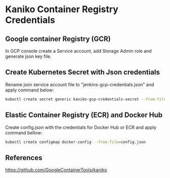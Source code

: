 # Kaniko Container Registry Credentials

## Google container Registry (GCR)
In GCP console create a Service account, add Storage Admin role and generate json key file.

## Create Kubernetes Secret with Json credentials
Rename json service account file to "jenkins-gcp-credentials.json" and apply command below:

```bash
kubectl create secret generic kaniko-gcp-credentials-secret --from-file=./jenkins-gcp-credentials.json
```

## Elastic Container Registry (ECR) and Docker Hub
Create config.json with the credentials for Docker Hub or ECR and apply command bellow:

```bash
kubectl create configmap docker-config --from-file=config.json
```



## References
https://github.com/GoogleContainerTools/kaniko